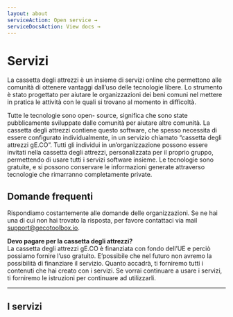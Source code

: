 ```yaml
---
layout: about
serviceAction: Open service →
serviceDocsAction: View docs →
---
```


# Servizi

La cassetta degli attrezzi è un insieme di servizi online che permettono alle comunità di ottenere vantaggi dall’uso delle tecnologie libere. Lo strumento è stato progettato per aiutare le organizzazioni dei beni comuni nel mettere in pratica le attività con le quali si trovano al momento in difficoltà.

Tutte le tecnologie sono open- source, significa che sono state pubblicamente sviluppate dalle comunità per aiutare altre comunità. La cassetta degli attrezzi contiene questo software, che spesso necessita di essere configurato individualmente, in un servizio chiamato “cassetta degli attrezzi gE.CO”. Tutti gli individui in un’organizzazione possono essere invitati nella cassetta degli attrezzi, personalizzata per il proprio gruppo, permettendo di usare tutti i servizi software insieme. Le tecnologie sono gratuite, e si possono conservare le informazioni generate attraverso tecnologie che rimarranno completamente private.

## Domande frequenti

Rispondiamo costantemente alle domande delle organizzazioni. Se ne hai una di cui non hai trovato la risposta, per favore contattaci via mail
[support@gecotoolbox.io](mailto:support@gecotoolbox.io).

**Devo pagare per la cassetta degli attrezzi?**<br>
La cassetta degli attrezzi gE.CO è finanziata con fondo dell’UE e perciò possiamo fornire l’uso gratuito. E’possibile che nel futuro non avremo la possibilità di finanziare il servizio. Quanto accadrà, ti forniremo tutti i contenuti che hai creato con i servizi. Se vorrai continuare a usare i servizi, ti forniremo le istruzioni per continuare ad utilizzarli.

<hr>

## I servizi
